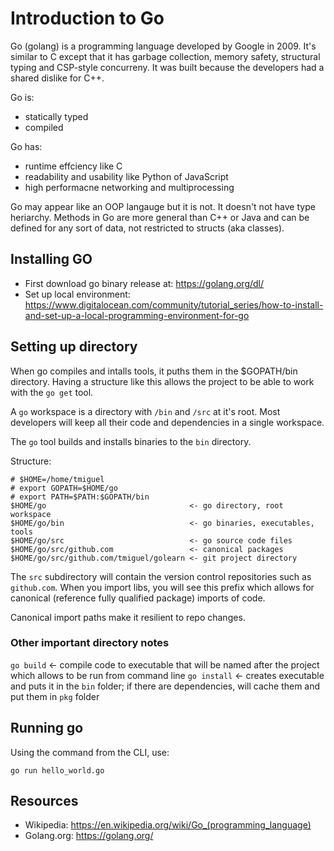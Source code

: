 # Introduction to Go

Go (golang) is a programming language developed by Google in 2009. It's similar to C except that it has garbage collection, memory safety, structural typing and CSP-style concurreny. It was built because the developers had a shared dislike for C++.

Go is:
- statically typed
- compiled

Go has:
- runtime effciency like C
- readability and usability like Python of JavaScript
- high performacne networking and multiprocessing

Go may appear like an OOP langauge but it is not. It doesn't not have type heriarchy. Methods in Go are more general than C++ or Java and can be defined for any sort of data, not restricted to structs (aka classes).

## Installing GO

- First download go binary release at: https://golang.org/dl/
- Set up local environment: https://www.digitalocean.com/community/tutorial_series/how-to-install-and-set-up-a-local-programming-environment-for-go

## Setting up directory

When go compiles and intalls tools, it puths them in the $GOPATH/bin directory. Having a structure like this allows the project to be able to work with the `go get` tool.

A `go` workspace is a directory with `/bin` and `/src` at it's root. Most developers will keep all their code and dependencies in a single workspace.

The `go` tool builds and installs binaries to the `bin` directory.

Structure:
```
# $HOME=/home/tmiguel
# export GOPATH=$HOME/go
# export PATH=$PATH:$GOPATH/bin   
$HOME/go                                <- go directory, root workspace
$HOME/go/bin                            <- go binaries, executables, tools
$HOME/go/src                            <- go source code files
$HOME/go/src/github.com                 <- canonical packages
$HOME/go/src/github.com/tmiguel/golearn <- git project directory
```

The `src` subdirectory will contain the version control repositories such as `github.com`. When you import libs, you will see this prefix which allows for canonical (reference fully qualified package) imports of code.

Canonical import paths make it resilient to repo changes.

### Other important directory notes

`go build`  <- compile code to executable that will be named after the project which allows to be run from command line
`go install` <- creates executable and puts it in the `bin` folder; if there are dependencies, will cache them and put them in `pkg` folder

## Running go

Using the command from the CLI, use:

```
go run hello_world.go
```
## Resources

- Wikipedia: https://en.wikipedia.org/wiki/Go_(programming_language)
- Golang.org: https://golang.org/

